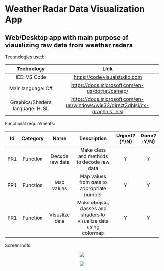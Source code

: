 # Weather Radar Data Visualization App
## Web/Desktop app with main purpose of visualizing raw data from weather radars



Technologies used:

| Technology | Link |
| :---: | :---: |
| IDE: VS Code | https://code.visualstudio.com |
| Main language: C# | https://docs.microsoft.com/en-us/dotnet/csharp/ |
| Graphics/Shaders language: HLSL | https://docs.microsoft.com/en-us/windows/win32/direct3dhlsl/dx-graphics-hlsl |



Functional requirements:

| Id | Category | Name | Description | Urgent?(Y/N) | Done?(Y/N) |
| :---: | :---: | :---: | :---: | :---: | :---: |
| FR1 | Function | Decode raw data | Make class and methods to decode raw data | Y | Y |
| FR1 | Function | Map values | Map values from data to appropriate number | Y | Y |
| FR1 | Function | Visualize data | Make obejcts, classes and shaders to visualize data using colormap | Y | Y |



Screenshots:
<p align="center">
  <kbd>
    <img src="/Assets/Screenshots/0.png?raw=true">
  </kbd>
</p>
<p align="center">
  <kbd>
    <img src="/Assets/Screenshots/1.png?raw=true">
  </kbd>
</p>
